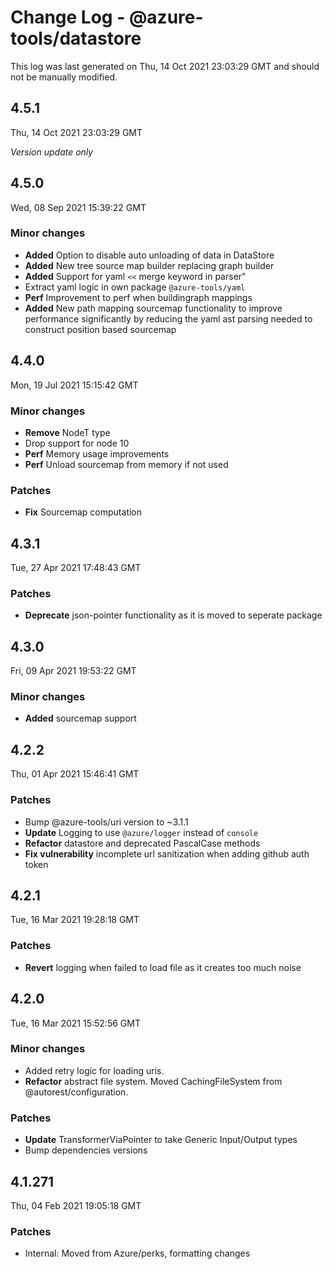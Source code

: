 # Change Log - @azure-tools/datastore

This log was last generated on Thu, 14 Oct 2021 23:03:29 GMT and should not be manually modified.

## 4.5.1
Thu, 14 Oct 2021 23:03:29 GMT

_Version update only_

## 4.5.0
Wed, 08 Sep 2021 15:39:22 GMT

### Minor changes

- **Added** Option to disable auto unloading of data in DataStore
- **Added** New tree source map builder replacing graph builder
- **Added** Support for yaml `<<` merge keyword in parser"
- Extract yaml logic in own package `@azure-tools/yaml`
- **Perf** Improvement to perf when buildingraph mappings
- **Added** New path mapping sourcemap functionality to improve performance significantly by reducing the yaml ast parsing needed to construct position based sourcemap

## 4.4.0
Mon, 19 Jul 2021 15:15:42 GMT

### Minor changes

- **Remove** NodeT type
- Drop support for node 10
- **Perf** Memory usage improvements
- **Perf** Unload sourcemap from memory if not used

### Patches

- **Fix** Sourcemap computation

## 4.3.1
Tue, 27 Apr 2021 17:48:43 GMT

### Patches

- **Deprecate** json-pointer functionality as it is moved to seperate package

## 4.3.0
Fri, 09 Apr 2021 19:53:22 GMT

### Minor changes

- **Added** sourcemap support

## 4.2.2
Thu, 01 Apr 2021 15:46:41 GMT

### Patches

- Bump @azure-tools/uri version to ~3.1.1
- **Update** Logging to use `@azure/logger` instead of `console`
- **Refactor** datastore and deprecated PascalCase methods
- **Fix vulnerability** incomplete url sanitization when adding github auth token

## 4.2.1
Tue, 16 Mar 2021 19:28:18 GMT

### Patches

- **Revert** logging when failed to load file as it creates too much noise

## 4.2.0
Tue, 16 Mar 2021 15:52:56 GMT

### Minor changes

- Added retry logic for loading uris.
- **Refactor** abstract file system. Moved CachingFileSystem from @autorest/configuration.

### Patches

- **Update** TransformerViaPointer to take Generic Input/Output types
- Bump dependencies versions

## 4.1.271
Thu, 04 Feb 2021 19:05:18 GMT

### Patches

- Internal: Moved from Azure/perks, formatting changes

